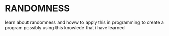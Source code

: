 RANDOMNESS
=======
learn about randomness and howw to apply this in programming
to create a program possibly using this knowlede that i have learned
